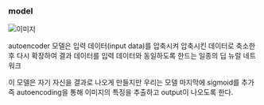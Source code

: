 ### model
![이미지](https://user-images.githubusercontent.com/94822037/159855713-7a366f31-bd8e-481b-bc76-d5196295a788.png)

autoencoder 모델은 입력 데이터(input data)를 압축시켜 압축시킨 데이터로 축소한 후 다시 확장하여 결과 데이터를 입력 데이터와 동일하도록 한드는 일종의 딥 뉴럴 네트워크

이 모델은 자기 자신을 결과로 나오게 만들지만 우리는 모델 마지막에 sigmoid를 추가 즉 autoencoding을 통해 이미지의 특징을 추출하고 output이 나오도록 한다.


